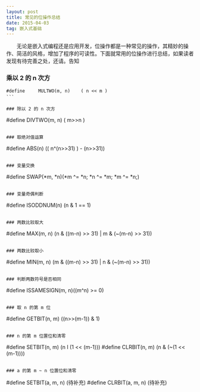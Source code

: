 ```yaml
---
layout: post
title: 常见的位操作总结
date: 2015-04-03 
tag: 嵌入式基础
---
```


　　无论是嵌入式编程还是应用开发，位操作都是一种常见的操作，其精妙的操作、简洁的风格，增加了程序的可读性。下面就常用的位操作进行总结，如果读者发现有待完善之处，还请。告知

### 乘以 2 的 n 次方

```
#define		MULTWO(m, n)	( n << m )
```　　

### 除以 2 的 n 次方

```
#define		DIVTWO(m, n)	( m>>n )
```　　

### 取绝对值运算

```
#define		ABS(n)	(( n^(n>>31) ) - (n>>31))
```　

### 变量交换

```
#define SWAP(*m, *n)(*m ^= *n; *n ^= *m; *m ^= *n;)
```　

### 变量奇偶判断

```
#define		ISODDNUM(n)	(n & 1 == 1)
```　

### 两数比较取大

```
#define		MAX(m, n)	(n & ((m-n) >> 31) | m & (~(m-n) >> 31))
```

### 两数比较取小

```
#define		MIN(m, n)	(m & ((m-n) >> 31) | n & (~(m-n) >> 31))
```

### 判断两数符号是否相同

```
#define ISSAMESIGN(m, n)((m^n) >= 0)
```

### 取 n 的第 m 位

```
#define		GETBIT(n, m)	((n>>(m-1)) & 1)
```

### n 的第 m 位置位和清零

```
#define		SETBIT(n, m)	(n I (1 << (m-1)))
#define		CLRBIT(n, m)	(n & (~(1 << (m-1))))
```

### a 的第 m ~ n 位置位和清零

```
#define		SETBIT(a, m, n)		(待补充)
#define		CLRBIT(a, m, n)		(待补充)
```


